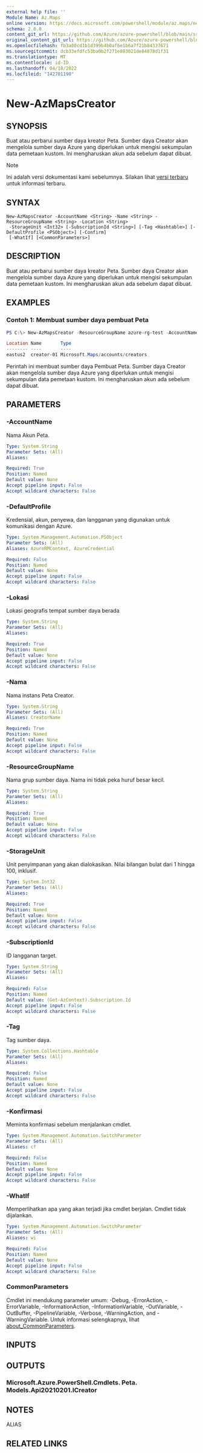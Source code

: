 ```yaml
---
external help file: ''
Module Name: Az.Maps
online version: https://docs.microsoft.com/powershell/module/az.maps/new-azmapscreator
schema: 2.0.0
content_git_url: https://github.com/Azure/azure-powershell/blob/main/src/Maps/help/New-AzMapsCreator.md
original_content_git_url: https://github.com/Azure/azure-powershell/blob/main/src/Maps/help/New-AzMapsCreator.md
ms.openlocfilehash: fb3a80cd1b1d399b4b0afbe1b6a7f21b84337671
ms.sourcegitcommit: dcb33efdfc53ba0b2f271e883021de84878d1f31
ms.translationtype: MT
ms.contentlocale: id-ID
ms.lasthandoff: 04/18/2022
ms.locfileid: "142701190"
---
```

# New-AzMapsCreator

## SYNOPSIS
Buat atau perbarui sumber daya kreator Peta.
Sumber daya Creator akan mengelola sumber daya Azure yang diperlukan untuk mengisi sekumpulan data pemetaan kustom.
Ini mengharuskan akun ada sebelum dapat dibuat.

> [!NOTE]
>Ini adalah versi dokumentasi kami sebelumnya. Silakan lihat [versi terbaru](/powershell/module/az.maps/new-azmapscreator) untuk informasi terbaru.

## SYNTAX

```
New-AzMapsCreator -AccountName <String> -Name <String> -ResourceGroupName <String> -Location <String>
 -StorageUnit <Int32> [-SubscriptionId <String>] [-Tag <Hashtable>] [-DefaultProfile <PSObject>] [-Confirm]
 [-WhatIf] [<CommonParameters>]
```

## DESCRIPTION
Buat atau perbarui sumber daya kreator Peta.
Sumber daya Creator akan mengelola sumber daya Azure yang diperlukan untuk mengisi sekumpulan data pemetaan kustom.
Ini mengharuskan akun ada sebelum dapat dibuat.

## EXAMPLES

### Contoh 1: Membuat sumber daya pembuat Peta
```powershell
PS C:\> New-AzMapsCreator -ResourceGroupName azure-rg-test -AccountName pwsh-mapsAccount02 -Name creator-01 -Location eastus2 -StorageUnit 3

Location Name       Type
-------- ----       ----
eastus2  creator-01 Microsoft.Maps/accounts/creators
```

Perintah ini membuat sumber daya Pembuat Peta.
Sumber daya Creator akan mengelola sumber daya Azure yang diperlukan untuk mengisi sekumpulan data pemetaan kustom.
Ini mengharuskan akun ada sebelum dapat dibuat.

## PARAMETERS

### -AccountName
Nama Akun Peta.

```yaml
Type: System.String
Parameter Sets: (All)
Aliases:

Required: True
Position: Named
Default value: None
Accept pipeline input: False
Accept wildcard characters: False
```

### -DefaultProfile
Kredensial, akun, penyewa, dan langganan yang digunakan untuk komunikasi dengan Azure.

```yaml
Type: System.Management.Automation.PSObject
Parameter Sets: (All)
Aliases: AzureRMContext, AzureCredential

Required: False
Position: Named
Default value: None
Accept pipeline input: False
Accept wildcard characters: False
```

### -Lokasi
Lokasi geografis tempat sumber daya berada

```yaml
Type: System.String
Parameter Sets: (All)
Aliases:

Required: True
Position: Named
Default value: None
Accept pipeline input: False
Accept wildcard characters: False
```

### -Nama
Nama instans Peta Creator.

```yaml
Type: System.String
Parameter Sets: (All)
Aliases: CreatorName

Required: True
Position: Named
Default value: None
Accept pipeline input: False
Accept wildcard characters: False
```

### -ResourceGroupName
Nama grup sumber daya.
Nama ini tidak peka huruf besar kecil.

```yaml
Type: System.String
Parameter Sets: (All)
Aliases:

Required: True
Position: Named
Default value: None
Accept pipeline input: False
Accept wildcard characters: False
```

### -StorageUnit
Unit penyimpanan yang akan dialokasikan.
Nilai bilangan bulat dari 1 hingga 100, inklusif.

```yaml
Type: System.Int32
Parameter Sets: (All)
Aliases:

Required: True
Position: Named
Default value: None
Accept pipeline input: False
Accept wildcard characters: False
```

### -SubscriptionId
ID langganan target.

```yaml
Type: System.String
Parameter Sets: (All)
Aliases:

Required: False
Position: Named
Default value: (Get-AzContext).Subscription.Id
Accept pipeline input: False
Accept wildcard characters: False
```

### -Tag
Tag sumber daya.

```yaml
Type: System.Collections.Hashtable
Parameter Sets: (All)
Aliases:

Required: False
Position: Named
Default value: None
Accept pipeline input: False
Accept wildcard characters: False
```

### -Konfirmasi
Meminta konfirmasi sebelum menjalankan cmdlet.

```yaml
Type: System.Management.Automation.SwitchParameter
Parameter Sets: (All)
Aliases: cf

Required: False
Position: Named
Default value: None
Accept pipeline input: False
Accept wildcard characters: False
```

### -WhatIf
Memperlihatkan apa yang akan terjadi jika cmdlet berjalan.
Cmdlet tidak dijalankan.

```yaml
Type: System.Management.Automation.SwitchParameter
Parameter Sets: (All)
Aliases: wi

Required: False
Position: Named
Default value: None
Accept pipeline input: False
Accept wildcard characters: False
```

### CommonParameters
Cmdlet ini mendukung parameter umum: -Debug, -ErrorAction, -ErrorVariable, -InformationAction, -InformationVariable, -OutVariable, -OutBuffer, -PipelineVariable, -Verbose, -WarningAction, and -WarningVariable. Untuk informasi selengkapnya, lihat [about_CommonParameters](http://go.microsoft.com/fwlink/?LinkID=113216).

## INPUTS

## OUTPUTS

### Microsoft.Azure.PowerShell.Cmdlets. Peta. Models.Api20210201.ICreator

## NOTES

ALIAS

## RELATED LINKS

